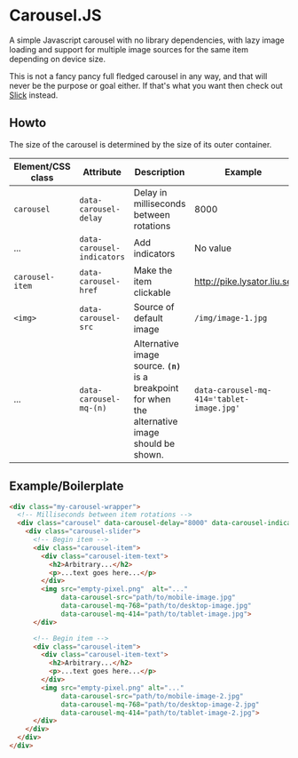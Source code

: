 # Carousel.JS
<!-- catch -->
A simple Javascript carousel with no library dependencies, with lazy image loading and support for multiple image sources for the same item depending on device size.

This is not a fancy pancy full fledged carousel in any way, and that will never
be the purpose or goal either. If that's what you want then check out [Slick](http://kenwheeler.github.io/slick/) instead.

## Howto

The size of the carousel is determined by the size of its outer container.
<!-- endcatch -->
<!-- catch(table)-->

| Element/CSS class   | Attribute                  | Description | Example |
| ------------------- | -------------------------- | ----------- | ------- |
| `carousel`          | `data-carousel-delay`      | Delay in milliseconds between rotations | 8000 |
| ...                 | `data-carousel-indicators` | Add indicators | No value |
| `carousel-item`     | `data-carousel-href`       | Make the item clickable | http://pike.lysator.liu.se |
| `<img>`             | `data-carousel-src`        | Source of default image | `/img/image-1.jpg` |
| ...                 | `data-carousel-mq-(n)`     | Alternative image source. **`(n)`** is a breakpoint for when the alternative image should be shown. | `data-carousel-mq-414='tablet-image.jpg'` |

<!-- endcatch -->

## Example/Boilerplate

```html
<div class="my-carousel-wrapper">
  <!-- Milliseconds between item rotations -->
  <div class="carousel" data-carousel-delay="8000" data-carousel-indicators="">
    <div class="carousel-slider">
      <!-- Begin item -->
      <div class="carousel-item">
        <div class="carousel-item-text">
          <h2>Arbitrary...</h2>
          <p>...text goes here...</p>
        </div>
        <img src="empty-pixel.png"  alt="..."
             data-carousel-src="path/to/mobile-image.jpg"
             data-carousel-mq-768="path/to/desktop-image.jpg"
             data-carousel-mq-414="path/to/tablet-image.jpg">
      </div>

      <!-- Begin item -->
      <div class="carousel-item">
        <div class="carousel-item-text">
          <h2>Arbitrary...</h2>
          <p>...text goes here...</p>
        </div>
        <img src="empty-pixel.png" alt="..."
             data-carousel-src="path/to/mobile-image-2.jpg"
             data-carousel-mq-768="path/to/desktop-image-2.jpg"
             data-carousel-mq-414="path/to/tablet-image-2.jpg">
      </div>
    </div>
  </div>
</div>
```
